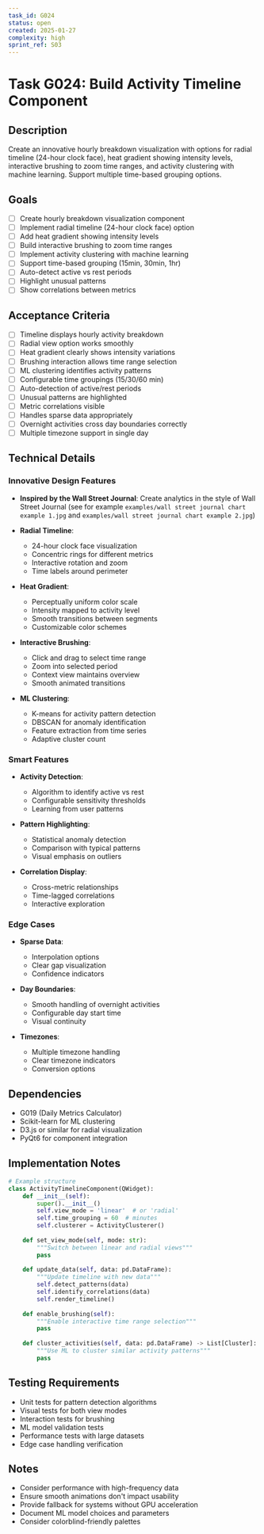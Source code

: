 ```yaml
---
task_id: G024
status: open
created: 2025-01-27
complexity: high
sprint_ref: S03
---
```


# Task G024: Build Activity Timeline Component

## Description
Create an innovative hourly breakdown visualization with options for radial timeline (24-hour clock face), heat gradient showing intensity levels, interactive brushing to zoom time ranges, and activity clustering with machine learning. Support multiple time-based grouping options.

## Goals
- [ ] Create hourly breakdown visualization component
- [ ] Implement radial timeline (24-hour clock face) option
- [ ] Add heat gradient showing intensity levels
- [ ] Build interactive brushing to zoom time ranges
- [ ] Implement activity clustering with machine learning
- [ ] Support time-based grouping (15min, 30min, 1hr)
- [ ] Auto-detect active vs rest periods
- [ ] Highlight unusual patterns
- [ ] Show correlations between metrics

## Acceptance Criteria
- [ ] Timeline displays hourly activity breakdown
- [ ] Radial view option works smoothly
- [ ] Heat gradient clearly shows intensity variations
- [ ] Brushing interaction allows time range selection
- [ ] ML clustering identifies activity patterns
- [ ] Configurable time groupings (15/30/60 min)
- [ ] Auto-detection of active/rest periods
- [ ] Unusual patterns are highlighted
- [ ] Metric correlations visible
- [ ] Handles sparse data appropriately
- [ ] Overnight activities cross day boundaries correctly
- [ ] Multiple timezone support in single day

## Technical Details

### Innovative Design Features
- **Inspired by the Wall Street Journal**: Create analytics in the style of Wall Street Journal (see for example `examples/wall street journal chart example 1.jpg` and `examples/wall street journal chart example 2.jpg`)

- **Radial Timeline**:
  - 24-hour clock face visualization
  - Concentric rings for different metrics
  - Interactive rotation and zoom
  - Time labels around perimeter

- **Heat Gradient**:
  - Perceptually uniform color scale
  - Intensity mapped to activity level
  - Smooth transitions between segments
  - Customizable color schemes

- **Interactive Brushing**:
  - Click and drag to select time range
  - Zoom into selected period
  - Context view maintains overview
  - Smooth animated transitions

- **ML Clustering**:
  - K-means for activity pattern detection
  - DBSCAN for anomaly identification
  - Feature extraction from time series
  - Adaptive cluster count

### Smart Features
- **Activity Detection**:
  - Algorithm to identify active vs rest
  - Configurable sensitivity thresholds
  - Learning from user patterns

- **Pattern Highlighting**:
  - Statistical anomaly detection
  - Comparison with typical patterns
  - Visual emphasis on outliers

- **Correlation Display**:
  - Cross-metric relationships
  - Time-lagged correlations
  - Interactive exploration

### Edge Cases
- **Sparse Data**: 
  - Interpolation options
  - Clear gap visualization
  - Confidence indicators

- **Day Boundaries**:
  - Smooth handling of overnight activities
  - Configurable day start time
  - Visual continuity

- **Timezones**:
  - Multiple timezone handling
  - Clear timezone indicators
  - Conversion options

## Dependencies
- G019 (Daily Metrics Calculator)
- Scikit-learn for ML clustering
- D3.js or similar for radial visualization
- PyQt6 for component integration

## Implementation Notes
```python
# Example structure
class ActivityTimelineComponent(QWidget):
    def __init__(self):
        super().__init__()
        self.view_mode = 'linear'  # or 'radial'
        self.time_grouping = 60  # minutes
        self.clusterer = ActivityClusterer()
        
    def set_view_mode(self, mode: str):
        """Switch between linear and radial views"""
        pass
        
    def update_data(self, data: pd.DataFrame):
        """Update timeline with new data"""
        self.detect_patterns(data)
        self.identify_correlations(data)
        self.render_timeline()
        
    def enable_brushing(self):
        """Enable interactive time range selection"""
        pass
        
    def cluster_activities(self, data: pd.DataFrame) -> List[Cluster]:
        """Use ML to cluster similar activity patterns"""
        pass
```

## Testing Requirements
- Unit tests for pattern detection algorithms
- Visual tests for both view modes
- Interaction tests for brushing
- ML model validation tests
- Performance tests with large datasets
- Edge case handling verification

## Notes
- Consider performance with high-frequency data
- Ensure smooth animations don't impact usability
- Provide fallback for systems without GPU acceleration
- Document ML model choices and parameters
- Consider colorblind-friendly palettes